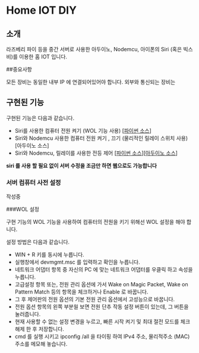 # Home IOT DIY

## 소개

라즈베리 파이 등을 중간 서버로 사용한 아두이노, Nodemcu, 아이폰의 Siri (혹은 빅스비)를 이용한 홈 IOT 입니다.

##중요사항

모든 장비는 동일한 내부 IP 에 연결되어있어야 합니다. 외부와 통신되는 장비는

## 구현된 기능

구현된 기능은 다음과 같습니다.

- Siri를 사용한 컴퓨터 전원 켜기 (WOL 기능 사용) [[파이썬 소스]()]
- Siri와 Nodemcu 사용한 컴퓨터 전원 켜기 , 끄기 (물리적인 릴레이 스위치 사용) [아두이노 소스]
- Siri와 Nodemcu, 릴레이를 사용한 전등 제어 [[파이썬 소스]()][[아두이노 소스](https://github.com/wookoo/SimpleHomeIOT/blob/master/DeviceSource/LightSwitch/LightSwitch.ino)]

**siri 를 사용 할 필요 없이 서버 수정을 조금만 하면 웹으로도 가능합니다**


### 서버 컴퓨터 사전 설정

작성중


###WOL 설정

구현 기능의 WOL 기능을 사용하여 컴퓨터의 전원을 키기 위해선 WOL 설정을 해야 합니다.

설정 방법은 다음과 같습니다.

- WIN + R 키를 동시에 누릅니다.
- 실행창에서 devmgmt.msc 를 입력하고 확인을 누릅니다.
- 네트워크 어댑터 항목 중 자신의 PC 에 맞는 네트워크 어댑터를 우클릭 하고 속성을 누릅니다.
- 고급설정 항목 또는, 전원 관리 옵션에 가서 Wake on Magic Packet, Wake on Pattern Match 등의 항목을 체크하거나 Enable 로 바꿉니다.
- 그 후 제어판의 전원 옵션의 기본 전원 관리 옵션에서 고성능으로 바꿉니다.
- 전원 옵션 항목의 왼쪽 부분읠 보면 전원 단추 작동 설정 버튼이 있는데, 그 버튼을 눌러줍니다.
- 현재 사용할 수 없는 설정 변경을 누르고, 빠른 시작 켜기 및 최대 절전 모드를 체크 해제 한 후 저장합니다.
- cmd 를 실행 시키고 ipconfig /all  을 타이핑 하여 IPv4 주소, 물리적주소 (MAC) 주소를 메모해 놓습니다.
